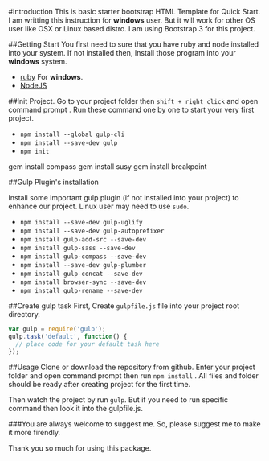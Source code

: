 #Introduction
This is basic starter bootstrap HTML Template for Quick Start. I am writting this instruction for **windows** user. But it will work for other OS user like OSX or Linux based distro. I am using Bootstrap 3 for this project. 

##Getting Start
You first need to sure that you have ruby and node installed into your system. 
If not installed then, Install those program into your **windows** system. 
- [ruby](http://rubyinstaller.org/ "Ruby For windows")  For **windows**. 
- [NodeJS](https://nodejs.org/en/ "NodeJS")


##Init Project. 
Go to your project folder then  `shift + right click`  and open command prompt . Run these command one by one to start your very first project.

- `npm install --global gulp-cli`
- `npm install --save-dev gulp`
- `npm init`

gem install compass
gem install susy
gem install breakpoint


##Gulp Plugin's installation

Install some important gulp plugin (if not installed into your project) to enhance our project. 
Linux user may need to use `sudo`. 

- `npm install --save-dev gulp-uglify` 
- `npm install --save-dev gulp-autoprefixer`
- `npm install gulp-add-src --save-dev`
- `npm install gulp-sass --save-dev`
- `npm install gulp-compass --save-dev`
- `npm install --save-dev gulp-plumber`
- `npm install gulp-concat --save-dev`
- `npm install browser-sync --save-dev`
- `npm install gulp-rename --save-dev`


##Create gulp task 
First, Create `gulpfile.js` file into your project root directory. 

```js
var gulp = require('gulp');
gulp.task('default', function() {
  // place code for your default task here
});
```

##Usage 
Clone or download the repository from github. 
Enter your project folder and open command prompt then run `npm install` . All files and folder should be ready after creating project for the first time. 

Then watch the project by run  `gulp`. But if you need to run specific command then look it into the gulpfile.js. 

###You are always welcome to suggest me. So, please suggest me to make it more firendly. 


Thank you so much for using this package. 